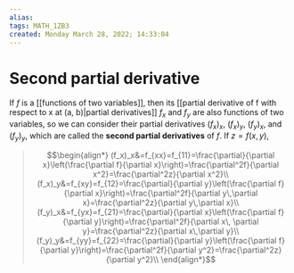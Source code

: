 ```yaml
---
alias: 
tags: MATH_1ZB3
created: Monday March 28, 2022; 14:33:04 
---
```

# Second partial derivative
If $f$ is a [[functions of two variables]], then its [[partial derivative of f with respect to x at (a, b)|partial derivatives]] $f_x$ and $f_y$ are also functions of two variables, so we can consider their partial derivatives $(f_x)_x$, $(f_x)_y$, $(f_y)_x$, and $(f_y)_y$, which are called the **second partial derivatives** of $f$. If $z=f(x,y)$, 

> $$\begin{align*}
(f_x)_x&=f_{xx}=f_{11}=\frac{\partial}{\partial x}\left(\frac{\partial f}{\partial x}\right)=\frac{\partial^2f}{\partial x^2}=\frac{\partial^2z}{\partial x^2}\\
(f_x)_y&=f_{xy}=f_{12}=\frac{\partial}{\partial y}\left(\frac{\partial f}{\partial x}\right)=\frac{\partial^2f}{\partial y\,\partial x}=\frac{\partial^2z}{\partial y\,\partial x}\\
(f_y)_x&=f_{yx}=f_{21}=\frac{\partial}{\partial x}\left(\frac{\partial f}{\partial y}\right)=\frac{\partial^2f}{\partial x\, \partial y}=\frac{\partial^2z}{\partial x\,\partial y}\\
(f_y)_y&=f_{yy}=f_{22}=\frac{\partial}{\partial y}\left(\frac{\partial f}{\partial y}\right)=\frac{\partial^2f}{\partial y^2}=\frac{\partial^2z}{\partial y^2}\\
\end{align*}$$
